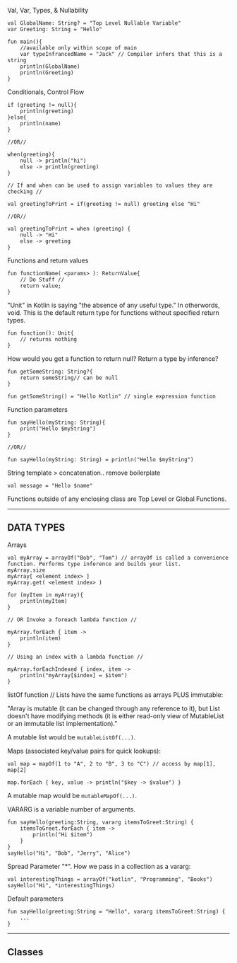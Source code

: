 Val, Var, Types, & Nullability 

```
val GlobalName: String? = "Top Level Nullable Variable"
var Greeting: String = "Hello"

fun main(){
    //available only within scope of main
    var typeInfrancedName = "Jack" // Compiler infers that this is a string
    println(GlobalName)
    println(Greeting)
}
```
Conditionals, Control Flow 
```
if (greeting != null){
    println(greeting)
}else{
    println(name)
}

//OR//

when(greeting){
    null -> println("hi")
    else -> println(greeting)
}

// If and when can be used to assign variables to values they are checking //

val greetingToPrint = if(greeting != null) greeting else "Hi"

//OR//

val greetingToPrint = when (greeting) {
    null -> "Hi"
    else -> greeting
}

```

Functions and return values 

```
fun functionName( <params> ): ReturnValue{
    // Do Stuff //
    return value;
}

```
"Unit" in Kotlin is saying "the absence of any useful type." In otherwords, void. This is the default return type for functions without specified return types.
```
fun function(): Unit{
    // returns nothing 
}
```
How would you get a function to return null? Return a type by inference?
```
fun getSomeString: String?{
    return someString// can be null
}

fun getSomeString() = "Hello Kotlin" // single expression function 
```
Function parameters 
```
fun sayHello(myString: String){
    print("Hello $myString")
}

//OR//

fun sayHello(myString: String) = println("Hello $myString")
```
String template > concatenation.. remove boilerplate 
```
val message = "Hello $name"
```
Functions outside of any enclosing class are Top Level or Global Functions. 

---------------------------------------------------------------------------------------
DATA TYPES 
---------------------------------------------------------------------------------------
Arrays
```
val myArray = arrayOf("Bob", "Tom") // arrayOf is called a convenience function. Performs type inference and builds your list. 
myArray.size
myArray[ <element index> ]
myArray.get( <element index> )

for (myItem in myArray){
    println(myItem)
}

// OR Invoke a foreach lambda function //

myArray.forEach { item ->
    println(item)
}

// Using an index with a lambda function //

myArray.forEachIndexed { index, item ->
    println("myArray[$index] = $item")
}

```
listOf function // Lists have the same functions as arrays PLUS immutable:

"Array<T> is mutable (it can be changed through any reference to it), but List<T> doesn't have modifying methods (it is either read-only view of MutableList<T> or an immutable list implementation)."

A mutable list would be `mutableListOf(...)`.

Maps (associated key/value pairs for quick lookups): 
```
val map = mapOf(1 to "A", 2 to "B", 3 to "C") // access by map[1], map[2]

map.forEach { key, value -> println("$key -> $value") }
```
A mutable map would be `mutableMapOf(...)`.

VARARG is a variable number of arguments.

```
fun sayHello(greeting:String, vararg itemsToGreet:String) {
    itemsToGreet.forEach { item -> 
        println("Hi $item")
    }
}
sayHello("Hi", "Bob", "Jerry", "Alice")
```
Spread Parameter "*". How we pass in a collection as a vararg: 

```
val interestingThings = arrayOf("kotlin", "Programming", "Books")
sayHello("Hi", *interestingThings)
```
Default parameters
```
fun sayHello(greeting:String = "Hello", vararg itemsToGreet:String) {
    ...
}
```

---------------------------------------------------------------------------------------
Classes
---------------------------------------------------------------------------------------


